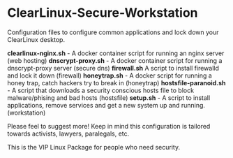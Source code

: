 # ClearLinux-Secure-Workstation
Configuration files to configure common applications and lock down your ClearLinux desktop.

**clearlinux-nginx.sh** - A docker container script for running  an nginx server (web hosting)
**dnscrypt-proxy.sh** - A docker container script for running a dnscrypt-proxy server (secure dns)
**firewall.sh** A script to install firewalld and lock it down (firewall)
**honeytrap.sh** - A docker script for running a honey trap, catch hackers try to break in (honeytrap)
**hostsfile-paranoid.sh** - A script that downloads a security conscious hosts file to block malware/phising and bad hosts (hostsfile)
**setup.sh** - A script to install applications, remove services and get a new system up and running. (workstation)

Please feel to suggest more! Keep in mind this configuration is tailored towards activists, lawyers, paralegals, etc. 

This is the VIP Linux Package for people who need security.
